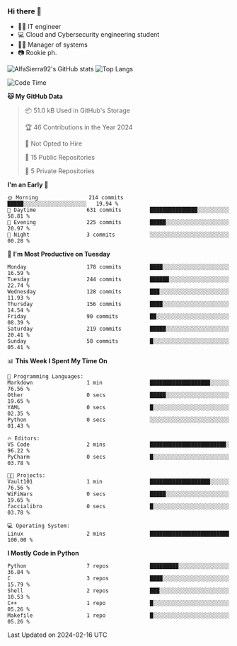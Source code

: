 ### Hi there 👋
- 👨‍💻 IT engineer
- 💻 Cloud and Cybersecurity engineering student
- 👨‍💼 Manager of systems
- 📷 Rookie ph.


![AlfaSierra92's GitHub stats](https://github-readme-stats.vercel.app/api?username=AlfaSierra92&theme=nord)
![Top Langs](https://github-readme-stats.vercel.app/api/top-langs/?username=AlfaSierra92&theme=nord&layout=compact)

<!--START_SECTION:waka-->
![Code Time](http://img.shields.io/badge/Code%20Time-58%20hrs%2011%20mins-blue)

**🐱 My GitHub Data** 

> 📦 51.0 kB Used in GitHub's Storage 
 > 
> 🏆 46 Contributions in the Year 2024
 > 
> 🚫 Not Opted to Hire
 > 
> 📜 15 Public Repositories 
 > 
> 🔑 5 Private Repositories 
 > 
**I'm an Early 🐤** 

```text
🌞 Morning                214 commits         █████░░░░░░░░░░░░░░░░░░░░   19.94 % 
🌆 Daytime                631 commits         ███████████████░░░░░░░░░░   58.81 % 
🌃 Evening                225 commits         █████░░░░░░░░░░░░░░░░░░░░   20.97 % 
🌙 Night                  3 commits           ░░░░░░░░░░░░░░░░░░░░░░░░░   00.28 % 
```
📅 **I'm Most Productive on Tuesday** 

```text
Monday                   178 commits         ████░░░░░░░░░░░░░░░░░░░░░   16.59 % 
Tuesday                  244 commits         ██████░░░░░░░░░░░░░░░░░░░   22.74 % 
Wednesday                128 commits         ███░░░░░░░░░░░░░░░░░░░░░░   11.93 % 
Thursday                 156 commits         ████░░░░░░░░░░░░░░░░░░░░░   14.54 % 
Friday                   90 commits          ██░░░░░░░░░░░░░░░░░░░░░░░   08.39 % 
Saturday                 219 commits         █████░░░░░░░░░░░░░░░░░░░░   20.41 % 
Sunday                   58 commits          █░░░░░░░░░░░░░░░░░░░░░░░░   05.41 % 
```


📊 **This Week I Spent My Time On** 

```text
💬 Programming Languages: 
Markdown                 1 min               ███████████████████░░░░░░   76.56 % 
Other                    0 secs              █████░░░░░░░░░░░░░░░░░░░░   19.65 % 
YAML                     0 secs              █░░░░░░░░░░░░░░░░░░░░░░░░   02.35 % 
Python                   0 secs              ░░░░░░░░░░░░░░░░░░░░░░░░░   01.43 % 

🔥 Editors: 
VS Code                  2 mins              ████████████████████████░   96.22 % 
PyCharm                  0 secs              █░░░░░░░░░░░░░░░░░░░░░░░░   03.78 % 

🐱‍💻 Projects: 
Vault101                 1 min               ███████████████████░░░░░░   76.56 % 
WiFiWars                 0 secs              █████░░░░░░░░░░░░░░░░░░░░   19.65 % 
faccialibro              0 secs              █░░░░░░░░░░░░░░░░░░░░░░░░   03.78 % 

💻 Operating System: 
Linux                    2 mins              █████████████████████████   100.00 % 
```

**I Mostly Code in Python** 

```text
Python                   7 repos             █████████░░░░░░░░░░░░░░░░   36.84 % 
C                        3 repos             ████░░░░░░░░░░░░░░░░░░░░░   15.79 % 
Shell                    2 repos             ███░░░░░░░░░░░░░░░░░░░░░░   10.53 % 
C++                      1 repo              █░░░░░░░░░░░░░░░░░░░░░░░░   05.26 % 
Makefile                 1 repo              █░░░░░░░░░░░░░░░░░░░░░░░░   05.26 % 
```




 Last Updated on 2024-02-16 UTC
<!--END_SECTION:waka-->

<!--
**AlfaSierra92/AlfaSierra92** is a ✨ _special_ ✨ repository because its `README.md` (this file) appears on your GitHub profile.

Here are some ideas to get you started:

- 🔭 I’m currently working on ...
- 🌱 I’m currently learning ...
- 👯 I’m looking to collaborate on ...
- 🤔 I’m looking for help with ...
- 💬 Ask me about ...
- 📫 How to reach me: ...
- 😄 Pronouns: ...
- ⚡ Fun fact: ...
-->

